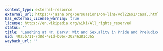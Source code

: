 ```yaml
---
content_type: external-resource
external_url: https://jasna.org/persuasions/on-line/vol22no1/casal.html
has_external_license_warning: true
license: https://en.wikipedia.org/wiki/All_rights_reserved
status: ''
title: 'Laughing at Mr. Darcy: Wit and Sexuality in Pride and Prejudice'
uid: 40a5b711-7d8d-491d-b06c-30246281c365
wayback_url: ''
---
```

